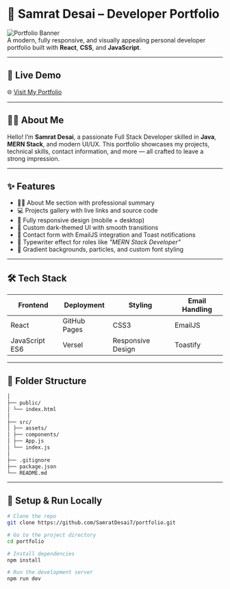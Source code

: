 # 💼 Samrat Desai – Developer Portfolio

![Portfolio Banner](https://img.shields.io/badge/Portfolio-React-blueviolet?style=for-the-badge&logo=react)  
A modern, fully responsive, and visually appealing personal developer portfolio built with **React**, **CSS**, and **JavaScript**.

---

## 🚀 Live Demo

🌐 [Visit My Portfolio](https://portfolio-wheat-alpha-21.vercel.app/)

---

## 🧑‍💻 About Me

Hello! I’m **Samrat Desai**, a passionate Full Stack Developer skilled in **Java**, **MERN Stack**, and modern UI/UX. This portfolio showcases my projects, technical skills, contact information, and more — all crafted to leave a strong impression.

---

## ✨ Features

- 🧑‍💼 About Me section with professional summary  
- 💻 Projects gallery with live links and source code  
- 📱 Fully responsive design (mobile + desktop)  
- 🎨 Custom dark-themed UI with smooth transitions  
- 💬 Contact form with EmailJS integration and Toast notifications  
- 🧠 Typewriter effect for roles like *"MERN Stack Developer"*  
- 🌌 Gradient backgrounds, particles, and custom font styling

---

## 🛠️ Tech Stack

| Frontend      | Deployment     | Styling      | Email Handling |
|---------------|----------------|--------------|----------------|
| React         | GitHub Pages   | CSS3         | EmailJS        |
| JavaScript ES6| Versel | Responsive Design | Toastify       |

---


## 📂 Folder Structure

```bash portfolio/
│
├── public/
│ └── index.html
│
├── src/
│ ├── assets/
│ ├── components/
│ ├── App.js
│ └── index.js
│
├── .gitignore
├── package.json
└── README.md
```


---

## 🧾 Setup & Run Locally

```bash
# Clone the repo
git clone https://github.com/SamratDesai7/portfolio.git

# Go to the project directory
cd portfolio

# Install dependencies
npm install

# Run the development server
npm run dev
